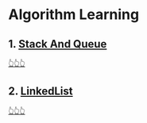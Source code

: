 # Algorithm Learning

## 1. [Stack And Queue](https://github.com/jevishoo/algorithm_learning/tree/master/StackQueue.md)
[👆👆👆](https://github.com/jevishoo/algorithm_learning/tree/master/StackQueue.md)
## 2. [LinkedList](https://github.com/jevishoo/algorithm_learning/tree/master/LinkedList.md)
[👆👆👆](https://github.com/jevishoo/algorithm_learning/tree/master/LinkedList.md)
